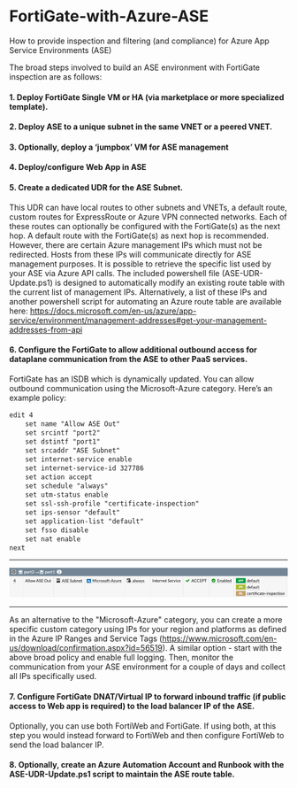 # FortiGate-with-Azure-ASE
How to provide inspection and filtering (and compliance) for Azure App Service Environments (ASE)

The broad steps involved to build an ASE environment with FortiGate inspection are as follows:

#### 1.	Deploy FortiGate Single VM or HA (via marketplace or more specialized template).
#### 2.	Deploy ASE to a unique subnet in the same VNET or a peered VNET.
#### 3.	Optionally, deploy a ‘jumpbox’ VM for ASE management
#### 4.	Deploy/configure Web App in ASE
#### 5.	Create a dedicated UDR for the ASE Subnet.  
This UDR can have local routes to other subnets and VNETs, a default route, custom routes for ExpressRoute or Azure VPN connected networks.  Each of these routes can optionally be configured with the FortiGate(s) as the next hop.  A default route with the FortiGate(s) as next hop is recommended.  However, there are certain Azure management IPs which must not be redirected.  Hosts from these IPs will communicate directly for ASE management purposes.  It is possible to retrieve the specific list used by your ASE via Azure API calls.  The included powershell file (ASE-UDR-Update.ps1) is designed to automatically modify an existing route table with the current list of management IPs.  Alternatively, a list of these IPs and another powershell script for automating an Azure route table are available here: https://docs.microsoft.com/en-us/azure/app-service/environment/management-addresses#get-your-management-addresses-from-api
#### 6.	Configure the FortiGate to allow additional outbound access for dataplane communication from the ASE to other PaaS services.
FortiGate has an ISDB which is dynamically updated.  You can allow outbound communication using the Microsoft-Azure category.  Here’s an example policy:

    edit 4
        set name "Allow ASE Out"
        set srcintf "port2"
        set dstintf "port1"
        set srcaddr "ASE Subnet"
        set internet-service enable
        set internet-service-id 327786
        set action accept
        set schedule "always"
        set utm-status enable
        set ssl-ssh-profile "certificate-inspection"
        set ips-sensor "default"
        set application-list "default"
        set fsso disable
        set nat enable
    next

---

![GUI version](https://raw.githubusercontent.com/fortinetclouddev/FortiGate-with-Azure-ASE/master/PolicyPicture.png)

---

As an alternative to the "Microsoft-Azure" category, you can create a more specific custom category using IPs for your region and platforms as defined in the Azure IP Ranges and Service Tags (https://www.microsoft.com/en-us/download/confirmation.aspx?id=56519).  A similar option - start with the above broad policy and enable full logging.  Then, monitor the communication from your ASE environment for a couple of days and collect all IPs specifically used.   

#### 7.	  Configure FortiGate DNAT/Virtual IP to forward inbound traffic (if public access to Web app is required) to the load balancer IP of the ASE.  
Optionally, you can use both FortiWeb and FortiGate.  If using both, at this step you would instead forward to FortiWeb and then configure FortiWeb to send the load balancer IP.

#### 8.    Optionally, create an Azure Automation Account and Runbook with the ASE-UDR-Update.ps1 script to maintain the ASE route table.
